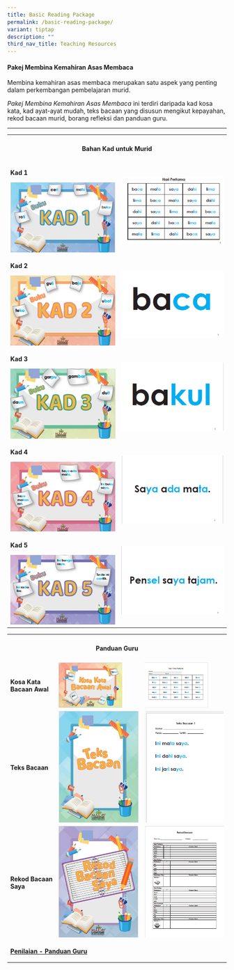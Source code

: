 ```yaml
---
title: Basic Reading Package
permalink: /basic-reading-package/
variant: tiptap
description: ""
third_nav_title: Teaching Resources
---
```

<h4><strong>Pakej Membina Kemahiran Asas Membaca</strong></h4>
<p>Membina kemahiran asas membaca merupakan satu aspek yang penting dalam
perkembangan pembelajaran murid.</p>
<p><em>Pakej Membina Kemahiran Asas Membaca</em> ini terdiri daripada kad
kosa kata, kad ayat-ayat mudah, teks bacaan yang disusun mengikut kepayahan,
rekod bacaan murid, borang refleksi dan panduan guru.</p>
<hr>
<table style="minWidth: 50px">
<colgroup>
<col>
<col>
</colgroup>
<tbody>
<tr>
<th rowspan="1" colspan="2">
<h4><strong>Bahan Kad untuk Murid</strong></h4>
</th>
</tr>
<tr>
<td rowspan="1" colspan="1">
<p><strong>Kad 1</strong>
</p><a class="isomer-image-wrapper" href="/files/MOE_membacaCARD1.pdf"><img style="width: 100%" height="auto" width="100%" alt="" src="/images/membaca_kad1.jpg"></a>
</td>
<td rowspan="1" colspan="1">
<p></p>
<p></p><a class="isomer-image-wrapper" href="/files/MOE_membacaCARD1.pdf"><img style="width: 100%" height="auto" width="100%" alt="" src="/images/membaca_kad1a.jpg"></a>
</td>
</tr>
<tr>
<td rowspan="1" colspan="1">
<p><strong>Kad 2</strong>
</p><a class="isomer-image-wrapper" href="/files/MOE_membacaCARD2.pdf"><img style="width: 100%" height="auto" width="100%" alt="" src="/images/membaca_kad2.jpg"></a>
</td>
<td rowspan="1" colspan="1">
<p></p>
<p></p><a class="isomer-image-wrapper" href="/files/MOE_membacaCARD2.pdf"><img style="width: 100%" height="auto" width="100%" alt="" src="/images/membaca_kad2a.jpg"></a>
</td>
</tr>
<tr>
<td rowspan="1" colspan="1">
<p><strong>Kad 3</strong>
</p><a class="isomer-image-wrapper" href="/files/MOE_membacaCARD3.pdf"><img style="width: 100%" height="auto" width="100%" alt="" src="/images/membaca_kad3.jpg"></a>
</td>
<td rowspan="1" colspan="1">
<p></p><a class="isomer-image-wrapper" href="/files/MOE_membacaCARD3.pdf"><img style="width: 100%" height="auto" width="100%" alt="" src="/images/membaca_kad3a.jpg"></a>
</td>
</tr>
<tr>
<td rowspan="1" colspan="1">
<p><strong>Kad 4</strong>
</p><a class="isomer-image-wrapper" href="/files/MOE_membacaCARD4.pdf"><img style="width: 100%" height="auto" width="100%" alt="" src="/images/membaca_kad4.jpg"></a>
</td>
<td rowspan="1" colspan="1">
<p></p><a class="isomer-image-wrapper" href="/files/MOE_membacaCARD4.pdf"><img style="width: 100%" height="auto" width="100%" alt="" src="/images/membaca_kad4a.jpg"></a>
</td>
</tr>
<tr>
<td rowspan="1" colspan="1">
<p><strong>Kad 5</strong>
</p><a class="isomer-image-wrapper" href="/files/MOE_membacaCARD5.pdf"><img style="width: 100%" height="auto" width="100%" alt="" src="/images/membaca_kad5.jpg"></a>
</td>
<td rowspan="1" colspan="1"><a class="isomer-image-wrapper" href="/files/MOE_membacaCARD5.pdf"><img style="width: 100%" height="auto" width="100%" alt="" src="/images/membaca_kad5a.jpg"></a>
</td>
</tr>
</tbody>
</table>
<table style="minWidth: 75px">
<colgroup>
<col>
<col>
<col>
</colgroup>
<tbody>
<tr>
<th rowspan="1" colspan="3">
<h4><strong>Panduan Guru</strong></h4>
</th>
</tr>
<tr>
<td rowspan="1" colspan="1">
<p><strong>Kosa Kata Bacaan Awal</strong>
</p>
</td>
<td rowspan="1" colspan="1"><a class="isomer-image-wrapper" href="/files/01_Panduan_Guru___Kosa_Kata_Bacaan_Awal.pdf"><img style="width: 80%;" height="auto" width="100%" alt="" src="/images/kosa_kata_bacaan_awal.jpg"></a>
</td>
<td rowspan="1" colspan="1"><a class="isomer-image-wrapper" href="/files/01_Panduan_Guru___Kosa_Kata_Bacaan_Awal.pdf"><img style="width: 80%;" height="auto" width="100%" alt="" src="/images/kosa_kata_bacaan_awal_1a.jpg"></a>
</td>
</tr>
<tr>
<td rowspan="1" colspan="1">
<p><strong>Teks Bacaan</strong>
</p>
</td>
<td rowspan="1" colspan="1"><a class="isomer-image-wrapper" href="/files/02_Panduan_Guru___Teks_Bacaan.pdf"><img style="width: 100%;" height="auto" width="100%" alt="" src="/images/teks_bacaan1.jpg"></a>
</td>
<td rowspan="1" colspan="1"><a class="isomer-image-wrapper" href="/files/02_Panduan_Guru___Teks_Bacaan.pdf"><img style="width: 100%" height="auto" width="100%" alt="" src="/images/teks_bacaan1a.jpg"></a>
</td>
</tr>
<tr>
<td rowspan="1" colspan="1">
<p><strong>Rekod Bacaan Saya</strong>
</p>
</td>
<td rowspan="1" colspan="1"><a class="isomer-image-wrapper" href="/files/03_Panduan_Guru___Rekod_Bacaan_Saya.pdf"><img style="width: 100%;" height="auto" width="100%" alt="" src="/images/rekod_bacaan_1.jpg"></a>
</td>
<td rowspan="1" colspan="1"><a class="isomer-image-wrapper" href="/files/03_Panduan_Guru___Rekod_Bacaan_Saya.pdf"><img style="width: 100%" height="auto" width="100%" alt="" src="/images/rekod_bacaan_1a.jpg"></a>
</td>
</tr>
<tr>
<td rowspan="1" colspan="3">
<p><strong><a href="/files/Penilaian___Panduan_Guru.pdf" rel="noopener noreferrer nofollow" target="_blank">Penilaian - Panduan Guru</a></strong>
</p>
</td>
</tr>
</tbody>
</table>
<p></p>
